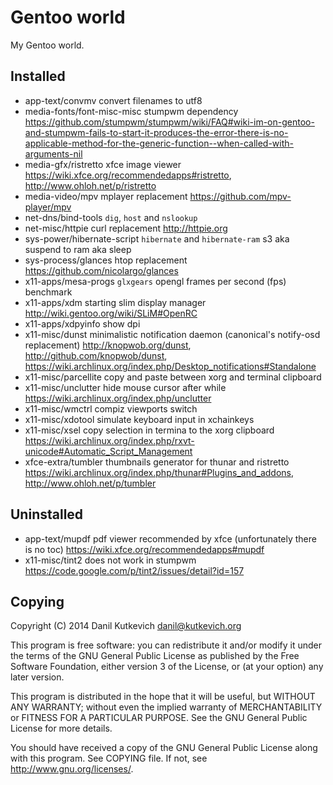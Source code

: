 Gentoo world
============

My Gentoo world.

Installed
---------

* app-text/convmv            convert filenames to utf8
* media-fonts/font-misc-misc stumpwm dependency <https://github.com/stumpwm/stumpwm/wiki/FAQ#wiki-im-on-gentoo-and-stumpwm-fails-to-start-it-produces-the-error-there-is-no-applicable-method-for-the-generic-function--when-called-with-arguments-nil>
* media-gfx/ristretto        xfce image viewer <https://wiki.xfce.org/recommendedapps#ristretto>, <http://www.ohloh.net/p/ristretto>
* media-video/mpv            mplayer replacement <https://github.com/mpv-player/mpv>
* net-dns/bind-tools         `dig`, `host` and `nslookup`
* net-misc/httpie            curl replacement <http://httpie.org>
* sys-power/hibernate-script `hibernate` and `hibernate-ram` s3 aka suspend to ram aka sleep
* sys-process/glances        htop replacement <https://github.com/nicolargo/glances>
* x11-apps/mesa-progs        `glxgears` opengl frames per second (fps) benchmark
* x11-apps/xdm               starting slim display manager <http://wiki.gentoo.org/wiki/SLiM#OpenRC>
* x11-apps/xdpyinfo          show dpi
* x11-misc/dunst             minimalistic notification daemon (canonical's notify-osd replacement) <http://knopwob.org/dunst>, <http://github.com/knopwob/dunst>, <https://wiki.archlinux.org/index.php/Desktop_notifications#Standalone>
* x11-misc/parcellite        copy and paste between xorg and terminal clipboard
* x11-misc/unclutter         hide mouse cursor after while <https://wiki.archlinux.org/index.php/unclutter>
* x11-misc/wmctrl            compiz viewports switch
* x11-misc/xdotool           simulate keyboard input in xchainkeys
* x11-misc/xsel              copy selection in termina to the xorg clipboard <https://wiki.archlinux.org/index.php/rxvt-unicode#Automatic_Script_Management>
* xfce-extra/tumbler         thumbnails generator for thunar and ristretto <https://wiki.archlinux.org/index.php/thunar#Plugins_and_addons>, <http://www.ohloh.net/p/tumbler>

Uninstalled
-----------

* app-text/mupdf             pdf viewer recommended by xfce (unfortunately there is no toc) <https://wiki.xfce.org/recommendedapps#mupdf>
* x11-misc/tint2             does not work in stumpwm <https://code.google.com/p/tint2/issues/detail?id=157>

Copying
-------

Copyright (C) 2014 Danil Kutkevich <danil@kutkevich.org>

This program is free software: you can redistribute it and/or modify
it under the terms of the GNU General Public License as published by
the Free Software Foundation, either version 3 of the License, or
(at your option) any later version.

This program is distributed in the hope that it will be useful,
but WITHOUT ANY WARRANTY; without even the implied warranty of
MERCHANTABILITY or FITNESS FOR A PARTICULAR PURPOSE.  See the
GNU General Public License for more details.

You should have received a copy of the GNU General Public License
along with this program. See COPYING file.
If not, see <http://www.gnu.org/licenses/>.
